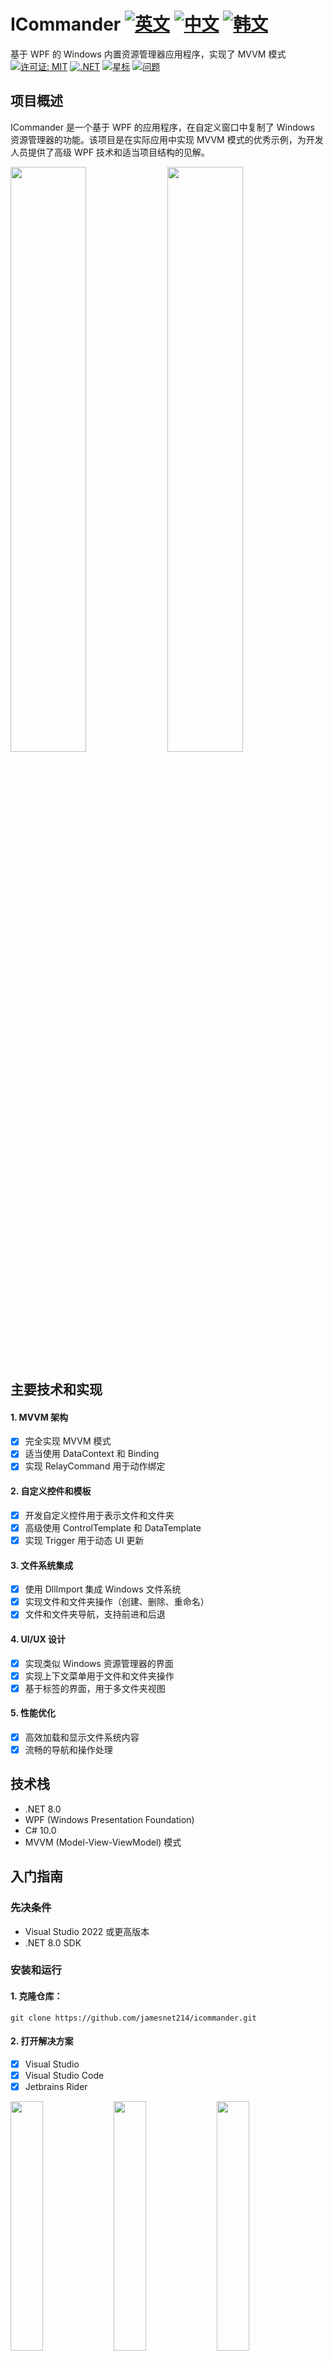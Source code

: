 # ICommander  [![英文](https://img.shields.io/badge/Language-English-blue.svg)](README.md) [![中文](https://img.shields.io/badge/Language-中文-red.svg)](README.zh-CN.md) [![韩文](https://img.shields.io/badge/Language-한국어-green.svg)](README.ko.md)

基于 WPF 的 Windows 内置资源管理器应用程序，实现了 MVVM 模式
[![许可证: MIT](https://img.shields.io/badge/License-MIT-yellow.svg)](https://opensource.org/licenses/MIT)
[![.NET](https://img.shields.io/badge/.NET-8.0-blue.svg)](https://dotnet.microsoft.com/download)
[![星标](https://img.shields.io/github/stars/jamesnet214/icommander.svg)](https://github.com/jamesnet214/icommander/stargazers)
[![问题](https://img.shields.io/github/issues/jamesnet214/icommander.svg)](https://github.com/jamesnet214/icommander/issues)

## 项目概述

ICommander 是一个基于 WPF 的应用程序，在自定义窗口中复制了 Windows 资源管理器的功能。该项目是在实际应用中实现 MVVM 模式的优秀示例，为开发人员提供了高级 WPF 技术和适当项目结构的见解。

<img src="https://github.com/user-attachments/assets/49d7f1eb-ea7c-4455-9ade-70fec6f2ab48" width="49%"/>
<img src="https://github.com/user-attachments/assets/3912439e-7288-4b16-8b0d-d30d2b4b3823" width="49%"/>

## 主要技术和实现

#### 1. MVVM 架构
- [x] 完全实现 MVVM 模式
- [x] 适当使用 DataContext 和 Binding
- [x] 实现 RelayCommand 用于动作绑定

#### 2. 自定义控件和模板
- [x] 开发自定义控件用于表示文件和文件夹
- [x] 高级使用 ControlTemplate 和 DataTemplate
- [x] 实现 Trigger 用于动态 UI 更新

#### 3. 文件系统集成
- [x] 使用 DllImport 集成 Windows 文件系统
- [x] 实现文件和文件夹操作（创建、删除、重命名）
- [x] 文件和文件夹导航，支持前进和后退

#### 4. UI/UX 设计
- [x] 实现类似 Windows 资源管理器的界面
- [x] 实现上下文菜单用于文件和文件夹操作
- [x] 基于标签的界面，用于多文件夹视图

#### 5. 性能优化
- [x] 高效加载和显示文件系统内容
- [x] 流畅的导航和操作处理

## 技术栈
- .NET 8.0
- WPF (Windows Presentation Foundation)
- C# 10.0
- MVVM (Model-View-ViewModel) 模式

## 入门指南

### 先决条件
- Visual Studio 2022 或更高版本
- .NET 8.0 SDK

### 安装和运行

#### 1. 克隆仓库：
```
git clone https://github.com/jamesnet214/icommander.git
```

#### 2. 打开解决方案
- [x] Visual Studio
- [x] Visual Studio Code
- [x] Jetbrains Rider

<img src="https://github.com/user-attachments/assets/af70f422-7057-4e77-a54d-042ee8358d2a" width="32%"/>
<img src="https://github.com/user-attachments/assets/e4feaa10-a107-4b58-8d13-1d8be620ec62" width="32%"/>
<img src="https://github.com/user-attachments/assets/5ff487f6-55e4-43e1-9abf-f8d419ee6943" width="32%"/>

#### 3. 构建和运行
- [x] 推荐 Windows 11

## 使用方法
1. 运行 ICommander 应用程序
2. 使用类似资源管理器的界面浏览文件系统
3. 使用上下文菜单进行文件和文件夹操作
4. 利用命令提示符功能进行高级操作

## 项目结构

项目由五个主要文件夹组成：
- **Based**: 包含核心类，用于文件操作、窗口模块和 MVVM 基础
- **Core**: 定义基本控件和文件转换器
- **Implements**: 包含布局和资源
- **Presentation**: 包含主窗口和视图模型
- **Client**: 应用程序的入口点

## 贡献

如果您想为项目改进做出贡献，请发送 Pull Request。我们欢迎任何形式的贡献！

## 许可证

本项目基于 MIT 许可证发布。详情请参阅 [LICENSE](https://github.com/jamesnet214/icommander/blob/main/LICENSE) 文件。

## 联系方式
- 网站：https://jamesnet.dev
- 电子邮件：james@jamesnet.dev, vickyqu115@hotmail.com

使用 ICommander 探索高级 WPF 技术和 MVVM 实现！
